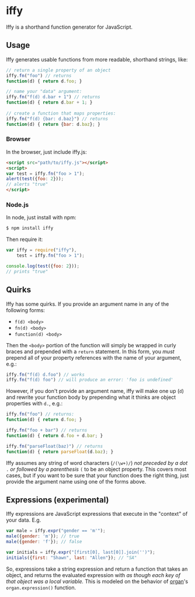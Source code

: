# iffy
Iffy is a shorthand function generator for JavaScript.

## Usage
Iffy generates usable functions from more readable, shorthand strings, like:

```js
// return a single property of an object
iffy.fn("foo") // returns
function(d) { return d.foo; }

// name your "data" argument:
iffy.fn("f(d) d.bar + 1") // returns
function(d) { return d.bar + 1; }
  
// create a function that maps properties:
iffy.fn("f(d) {bar: d.baz}") // returns
function(d) { return {bar: d.baz}; }
```

### Browser
In the browser, just include iffy.js:

```html
<script src="path/to/iffy.js"></script>
<script>
var test = iffy.fn("foo > 1");
alert(test({foo: 2}));
// alerts "true"
</script>
```

### Node.js
In node, just install with npm:

```sh
$ npm install iffy
```

Then require it:

```js
var iffy = require("iffy"),
    test = iffy.fn("foo > 1");

console.log(test({foo: 2}));
// prints "true"
```

## Quirks
Iffy has some quirks. If you provide an argument name in any of the following forms:

* `f(d) <body>`
* `fn(d) <body>`
* `function(d) <body>`

Then the `<body>` portion of the function will simply be wrapped in curly braces and prepended with a `return` statement. In this form, you *must* prepend all of your property references with the name of your argument, e.g.:

```js
iffy.fn("f(d) d.foo") // works
iffy.fn("f(d) foo") // will produce an error: 'foo is undefined'
```

However, if you don't provide an argument name, iffy will make one up (`d`) and rewrite your function body by prepending what it thinks are object properties with `d.`, e.g.:

```js
iffy.fn("foo") // returns:
function(d) { return d.foo; }

iffy.fn("foo + bar") // returns
function(d) { return d.foo + d.bar; }

iffy.fn("parseFloat(baz)") // returns
function(d) { return parseFloat(d.baz); }
```

Iffy assumes any string of word characters (`/(\w+)/`) *not preceded by a dot* `.` *or followed by a parenthesis* `(` to be an object property. This covers most cases, but if you want to be sure that your function does the right thing, just provide the argument name using one of the forms above.

## Expressions (experimental)
Iffy expressions are JavaScript expressions that execute in the "context" of
your data. E.g.

```js
var male = iffy.expr("gender == 'm'");
male({gender: 'm'}); // true
male({gender: 'f'}); // false

var initials = iffy.expr("[first[0], last[0]].join('')");
initials({first: "Shawn", last: "Allen"}); // "SA"
```

So, expressions take a string expression and return a function that takes an
object, and returns the evaluated expression with *as though each key of that
object was a local variable.* This is modeled on the behavior of
[organ](https://github.com/shawnbot/py-organ/)'s `organ.expression()` function.

